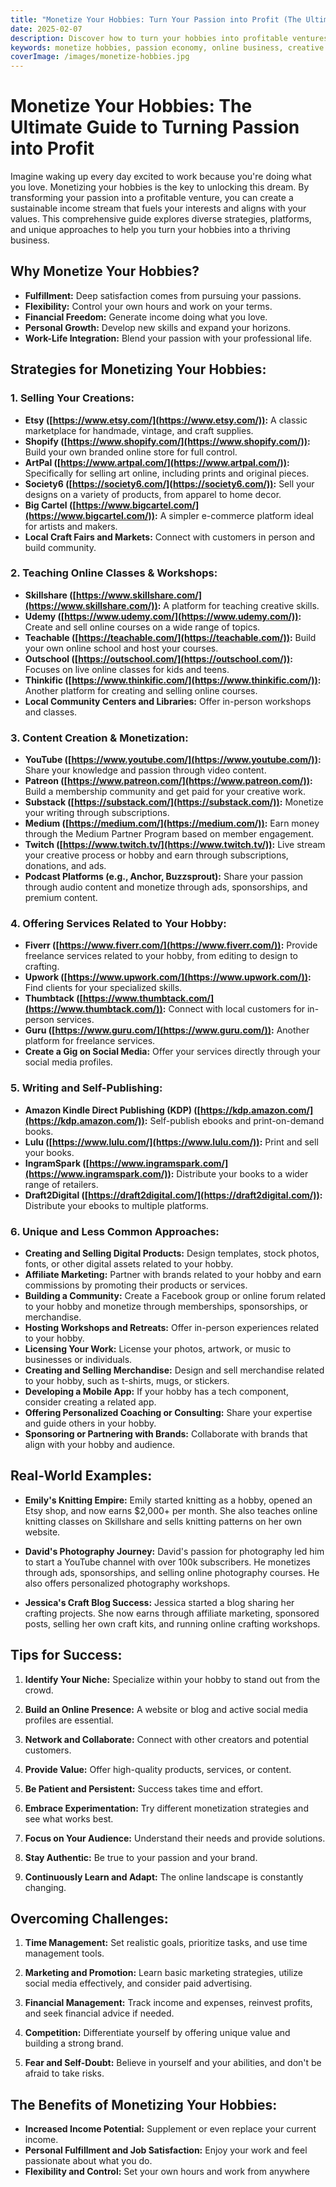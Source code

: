 ```yaml
---
title: "Monetize Your Hobbies: Turn Your Passion into Profit (The Ultimate Guide)"
date: 2025-02-07
description: Discover how to turn your hobbies into profitable ventures. Learn about various strategies, platforms, and unique approaches to monetize your passion and create a sustainable income stream.
keywords: monetize hobbies, passion economy, online business, creative entrepreneurship, side income, gig economy, creator economy
coverImage: /images/monetize-hobbies.jpg
---
```


# Monetize Your Hobbies: The Ultimate Guide to Turning Passion into Profit

Imagine waking up every day excited to work because you're doing what you love.  Monetizing your hobbies is the key to unlocking this dream. By transforming your passion into a profitable venture, you can create a sustainable income stream that fuels your interests and aligns with your values. This comprehensive guide explores diverse strategies, platforms, and unique approaches to help you turn your hobbies into a thriving business.

## Why Monetize Your Hobbies?

- **Fulfillment:**  Deep satisfaction comes from pursuing your passions.
- **Flexibility:**  Control your own hours and work on your terms.
- **Financial Freedom:** Generate income doing what you love.
- **Personal Growth:**  Develop new skills and expand your horizons.
- **Work-Life Integration:** Blend your passion with your professional life.

## Strategies for Monetizing Your Hobbies:

### 1. Selling Your Creations:

- **Etsy ([https://www.etsy.com/](https://www.etsy.com/)):** A classic marketplace for handmade, vintage, and craft supplies.
- **Shopify ([https://www.shopify.com/](https://www.shopify.com/)):** Build your own branded online store for full control.
- **ArtPal ([https://www.artpal.com/](https://www.artpal.com/)):**  Specifically for selling art online, including prints and original pieces.
- **Society6 ([https://society6.com/](https://society6.com/)):**  Sell your designs on a variety of products, from apparel to home decor.
- **Big Cartel ([https://www.bigcartel.com/](https://www.bigcartel.com/)):**  A simpler e-commerce platform ideal for artists and makers.
- **Local Craft Fairs and Markets:**  Connect with customers in person and build community.

### 2. Teaching Online Classes & Workshops:

- **Skillshare ([https://www.skillshare.com/](https://www.skillshare.com/)):**  A platform for teaching creative skills.
- **Udemy ([https://www.udemy.com/](https://www.udemy.com/)):** Create and sell online courses on a wide range of topics.
- **Teachable ([https://teachable.com/](https://teachable.com/)):** Build your own online school and host your courses.
- **Outschool ([https://outschool.com/](https://outschool.com/)):**  Focuses on live online classes for kids and teens.
- **Thinkific ([https://www.thinkific.com/](https://www.thinkific.com/)):**  Another platform for creating and selling online courses.
- **Local Community Centers and Libraries:** Offer in-person workshops and classes.

### 3. Content Creation & Monetization:

- **YouTube ([https://www.youtube.com/](https://www.youtube.com/)):** Share your knowledge and passion through video content.
- **Patreon ([https://www.patreon.com/](https://www.patreon.com/)):**  Build a membership community and get paid for your creative work.
- **Substack ([https://substack.com/](https://substack.com/)):**  Monetize your writing through subscriptions.
- **Medium ([https://medium.com/](https://medium.com/)):** Earn money through the Medium Partner Program based on member engagement.
- **Twitch ([https://www.twitch.tv/](https://www.twitch.tv/)):**  Live stream your creative process or hobby and earn through subscriptions, donations, and ads.
- **Podcast Platforms (e.g., Anchor, Buzzsprout):** Share your passion through audio content and monetize through ads, sponsorships, and premium content.

### 4. Offering Services Related to Your Hobby:

- **Fiverr ([https://www.fiverr.com/](https://www.fiverr.com/)):**  Provide freelance services related to your hobby, from editing to design to crafting.
- **Upwork ([https://www.upwork.com/](https://www.upwork.com/)):** Find clients for your specialized skills.
- **Thumbtack ([https://www.thumbtack.com/](https://www.thumbtack.com/)):** Connect with local customers for in-person services.
- **Guru ([https://www.guru.com/](https://www.guru.com/)):** Another platform for freelance services.
- **Create a Gig on Social Media:** Offer your services directly through your social media profiles.

### 5. Writing and Self-Publishing:

- **Amazon Kindle Direct Publishing (KDP) ([https://kdp.amazon.com/](https://kdp.amazon.com/)):** Self-publish ebooks and print-on-demand books.
- **Lulu ([https://www.lulu.com/](https://www.lulu.com/)):** Print and sell your books.
- **IngramSpark ([https://www.ingramspark.com/](https://www.ingramspark.com/)):** Distribute your books to a wider range of retailers.
- **Draft2Digital ([https://draft2digital.com/](https://draft2digital.com/)):**  Distribute your ebooks to multiple platforms.

### 6. Unique and Less Common Approaches:

- **Creating and Selling Digital Products:** Design templates, stock photos, fonts, or other digital assets related to your hobby.
- **Affiliate Marketing:** Partner with brands related to your hobby and earn commissions by promoting their products or services.
- **Building a Community:** Create a Facebook group or online forum related to your hobby and monetize through memberships, sponsorships, or merchandise.
- **Hosting Workshops and Retreats:** Offer in-person experiences related to your hobby.
- **Licensing Your Work:**  License your photos, artwork, or music to businesses or individuals.
- **Creating and Selling Merchandise:** Design and sell merchandise related to your hobby, such as t-shirts, mugs, or stickers.
- **Developing a Mobile App:**  If your hobby has a tech component, consider creating a related app.
- **Offering Personalized Coaching or Consulting:**  Share your expertise and guide others in your hobby.
- **Sponsoring or Partnering with Brands:**  Collaborate with brands that align with your hobby and audience.

## Real-World Examples:

* **Emily's Knitting Empire:** Emily started knitting as a hobby, opened an Etsy shop, and now earns $2,000+ per month.  She also teaches online knitting classes on Skillshare and sells knitting patterns on her own website.

* **David's Photography Journey:** David's passion for photography led him to start a YouTube channel with over 100k subscribers. He monetizes through ads, sponsorships, and selling online photography courses. He also offers personalized photography workshops.

* **Jessica's Craft Blog Success:**  Jessica started a blog sharing her crafting projects.  She now earns through affiliate marketing, sponsored posts, selling her own craft kits, and running online crafting workshops.

## Tips for Success:

1. **Identify Your Niche:**  Specialize within your hobby to stand out from the crowd.

2. **Build an Online Presence:** A website or blog and active social media profiles are essential.

3. **Network and Collaborate:** Connect with other creators and potential customers.

4. **Provide Value:**  Offer high-quality products, services, or content.

5. **Be Patient and Persistent:** Success takes time and effort.

6. **Embrace Experimentation:**  Try different monetization strategies and see what works best.

7. **Focus on Your Audience:**  Understand their needs and provide solutions.

8. **Stay Authentic:** Be true to your passion and your brand.

9. **Continuously Learn and Adapt:** The online landscape is constantly changing.

## Overcoming Challenges:

1. **Time Management:**  Set realistic goals, prioritize tasks, and use time management tools.

2. **Marketing and Promotion:**  Learn basic marketing strategies, utilize social media effectively, and consider paid advertising.

3. **Financial Management:** Track income and expenses, reinvest profits, and seek financial advice if needed.

4. **Competition:**  Differentiate yourself by offering unique value and building a strong brand.

5. **Fear and Self-Doubt:**  Believe in yourself and your abilities, and don't be afraid to take risks.

## The Benefits of Monetizing Your Hobbies:

- **Increased Income Potential:**  Supplement or even replace your current income.
- **Personal Fulfillment and Job Satisfaction:**  Enjoy your work and feel passionate about what you do.
- **Flexibility and Control:**  Set your own hours and work from anywhere